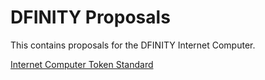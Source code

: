 # DFINITY Proposals

This contains proposals for the DFINITY Internet Computer.

[Internet Computer Token Standard](./icip-1.md)
